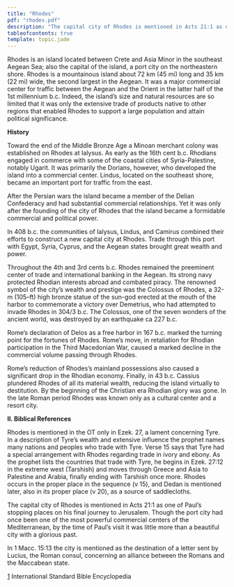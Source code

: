 ```yaml
---
title: "Rhodes"
pdf: "rhodes.pdf"
description: "The capital city of Rhodes is mentioned in Acts 21:1 as one of Paul's stopping places on his final journey to Jerusalem. Though the port city had once been one of the most powerful commercial centers of the Mediterranean, by the time of Paul's visit it was little more than a beautiful city with a glorious past."
tableofcontents: true
template: topic.jade
---
```


Rhodes is an island located between Crete and Asia Minor in the
southeast Aegean Sea; also the capital of the island, a port city on the
northeastern shore. Rhodes is a mountainous island about 72 km (45 mi)
long and 35 km (22 mi) wide, the second largest in the Aegean. It was a
major commercial center for traffic between the Aegean and the Orient in
the latter half of the 1st millennium b.c. Indeed, the island’s size and
natural resources are so limited that it was only the extensive trade of
products native to other regions that enabled Rhodes to support a large
population and attain political significance.

**History**

Toward the end of the Middle Bronze Age a Minoan merchant colony was
established on Rhodes at Ialysus. As early as the 16th cent b.c.
Rhodians engaged in commerce with some of the coastal cities of
Syria-Palestine, notably Ugarit. It was primarily the Dorians, however,
who developed the island into a commercial center. Lindus, located on
the southeast shore, became an important port for traffic from the east.

After the Persian wars the island became a member of the Delian
Confederacy and had substantial commercial relationships. Yet it was
only after the founding of the city of Rhodes that the island became a
formidable commercial and political power.

In 408 b.c. the communities of Ialysus, Lindus, and Camirus combined
their efforts to construct a new capital city at Rhodes. Trade through
this port with Egypt, Syria, Cyprus, and the Aegean states brought great
wealth and power.

Throughout the 4th and 3rd cents b.c. Rhodes remained the preeminent
center of trade and international banking in the Aegean. Its strong navy
protected Rhodian interests abroad and combated piracy. The renowned
symbol of the city’s wealth and prestige was the Colossus of Rhodes, a
32-m (105–ft) high bronze statue of the sun-god erected at the mouth of
the harbor to commemorate a victory over Demetrius, who had attempted to
invade Rhodes in 304/3 b.c. The Colossus, one of the seven wonders of
the ancient world, was destroyed by an earthquake ca 227 b.c.

Rome’s declaration of Delos as a free harbor in 167 b.c. marked the
turning point for the fortunes of Rhodes. Rome’s move, in retaliation
for Rhodian participation in the Third Macedonian War, caused a marked
decline in the commercial volume passing through Rhodes.

Rome’s reduction of Rhodes’s mainland possessions also caused a
significant drop in the Rhodian economy. Finally, in 43 b.c. Cassius
plundered Rhodes of all its material wealth, reducing the island
virtually to destitution. By the beginning of the Christian era Rhodian
glory was gone. In the late Roman period Rhodes was known only as a
cultural center and a resort city.

**II. Biblical References**

Rhodes is mentioned in the OT only in Ezek. 27, a lament concerning
Tyre. In a description of Tyre’s wealth and extensive influence the
prophet names many nations and peoples who trade with Tyre. Verse 15
says that Tyre had a special arrangement with Rhodes regarding trade in
ivory and ebony. As the prophet lists the countries that trade with
Tyre, he begins in Ezek. 27:12 in the extreme west (Tarshish) and moves
through Greece and Asia to Palestine and Arabia, finally ending with
Tarshish once more. Rhodes occurs in the proper place in the sequence (v
15), and Dedan is mentioned later, also in its proper place (v 20), as a
source of saddlecloths.

The capital city of Rhodes is mentioned in Acts 21:1 as one of Paul’s
stopping places on his final journey to Jerusalem. Though the port city
had once been one of the most powerful commercial centers of the
Mediterranean, by the time of Paul’s visit it was little more than a
beautiful city with a glorious past.

In 1 Macc. 15:13 the city is mentioned as the destination of a letter
sent by Lucius, the Roman consul, concerning an alliance between the
Romans and the Maccabean state.

[1](#sdfootnote1anc) International Standard Bible Encyclopedia

